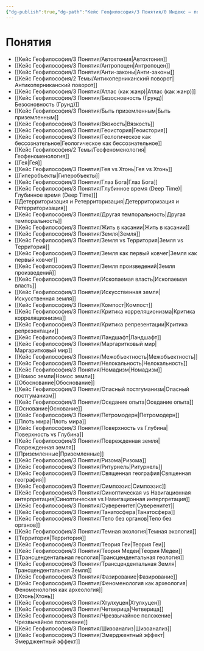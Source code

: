 ```yaml
---
{"dg-publish":true,"dg-path":"Кейс Геофилософия/3 Понятия/0 Индекс – понятия","permalink":"/kejs-geofilosofiya/3-ponyatiya/0-indeks-ponyatiya/","hideInGraph":true,"pinned":true}
---
```



# Понятия

- [[Кейс Геофилософия/3 Понятия/Автохтония\|Автохтония]]
- [[Кейс Геофилософия/3 Понятия/Антропоцен\|Антропоцен]]
- [[Кейс Геофилософия/3 Понятия/Анти-законы\|Анти-законы]]
- [[Кейс Геофилософия/2 Темы/Антикоперниканский поворот\|Антикоперниканский поворот]]
- [[Кейс Геофилософия/3 Понятия/Атлас (как жанр)\|Атлас (как жанр)]]
- [[Кейс Геофилософия/3 Понятия/Безосновность (Грунд)\|Безосновность (Грунд)]]
- [[Кейс Геофилософия/3 Понятия/Быть приземленным\|Быть приземленным]]
- [[Кейс Геофилософия/3 Понятия/Вязкость\|Вязкость]]
- [[Кейс Геофилософия/3 Понятия/Геоистория\|Геоистория]]
- [[Кейс Геофилософия/3 Понятия/Геологическое как бессознательное\|Геологическое как бессознательное]]
- [[Кейс Геофилософия/2 Темы/Геофеноменология\|Геофеноменология]]
- [[Гея\|Гея]]
- [[Кейс Геофилософия/3 Понятия/Гея vs Хтонь\|Гея vs Хтонь]]
- [[Гиперобъекты\|Гиперобъекты]]
- [[Кейс Геофилософия/3 Понятия/Глаз Бога\|Глаз Бога]]
- [[Кейс Геофилософия/3 Понятия/Глубинное время (Deep Time)\|Глубинное время (Deep Time)]]
- [[Детерриторизация и Ретерриторизация\|Детерриторизация и Ретерриторизация]]
- [[Кейс Геофилософия/3 Понятия/Другая темпоральность\|Другая темпоральность]]
- [[Кейс Геофилософия/3 Понятия/Жить в касании\|Жить в касании]]
- [[Кейс Геофилософия/3 Понятия/Земля\|Земля]]
- [[Кейс Геофилософия/3 Понятия/Земля vs Территория\|Земля vs Территория]]
- [[Кейс Геофилософия/3 Понятия/Земля как первый ковчег\|Земля как первый ковчег]]
- [[Кейс Геофилософия/3 Понятия/Земля произведений\|Земля произведений]]
- [[Кейс Геофилософия/3 Понятия/Ископаемая власть\|Ископаемая власть]]
- [[Кейс Геофилософия/3 Понятия/Искусственная земля\|Искусственная земля]]
- [[Кейс Геофилософия/3 Понятия/Компост\|Компост]]
- [[Кейс Геофилософия/3 Понятия/Критика корреляционизма\|Критика корреляционизма]]
- [[Кейс Геофилософия/3 Понятия/Критика репрезентации\|Критика репрезентации]]
- [[Кейс Геофилософия/3 Понятия/Ландшафт\|Ландшафт]]
- [[Кейс Геофилософия/3 Понятия/Маргаритковый мир\|Маргаритковый мир]]
- [[Кейс Геофилософия/3 Понятия/Межобъектность\|Межобъектность]]
- [[Кейс Геофилософия/3 Понятия/Нелокальность\|Нелокальность]]
- [[Кейс Геофилософия/3 Понятия/Номадизм\|Номадизм]]
- [[Номос земли\|Номос земли]]
- [[Обоснование\|Обоснование]]
- [[Кейс Геофилософия/3 Понятия/Опасный постгуманизм\|Опасный постгуманизм]]
- [[Кейс Геофилософия/3 Понятия/Оседание опыта\|Оседание опыта]]
- [[Основание\|Основание]]
- [[Кейс Геофилософия/3 Понятия/Петромодерн\|Петромодерн]]
- [[Плоть мира\|Плоть мира]]
- [[Кейс Геофилософия/3 Понятия/Поверхность vs Глубина\|Поверхность vs Глубина]]
- [[Кейс Геофилософия/3 Понятия/Поврежденная земля\|Поврежденная земля]]
- [[Приземленные\|Приземленные]]
- [[Кейс Геофилософия/3 Понятия/Ризома\|Ризома]]
- [[Кейс Геофилософия/3 Понятия/Ритурнель\|Ритурнель]]
- [[Кейс Геофилософия/3 Понятия/Священная география\|Священная география]]
- [[Кейс Геофилософия/3 Понятия/Симпоэзис\|Симпоэзис]]
- [[Кейс Геофилософия/3 Понятия/Синоптическая vs Навигационная интерпретация\|Синоптическая vs Навигационная интерпретация]]
- [[Кейс Геофилософия/3 Понятия/Суверенитет\|Суверенитет]]
- [[Кейс Геофилософия/3 Понятия/Танатосфера\|Танатосфера]]
- [[Кейс Геофилософия/3 Понятия/Тело без органов\|Тело без органов]]
- [[Кейс Геофилософия/3 Понятия/Темная экология\|Темная экология]]
- [[Территория\|Территория]]
- [[Кейс Геофилософия/3 Понятия/Теория Геи\|Теория Геи]]
- [[Кейс Геофилософия/3 Понятия/Теория Медеи\|Теория Медеи]]
- [[Трансцендентальная геология\|Трансцендентальная геология]]
- [[Кейс Геофилософия/3 Понятия/Трансцендентальная Земля\|Трансцендентальная Земля]]
- [[Кейс Геофилософия/3 Понятия/Фазирование\|Фазирование]]
- [[Кейс Геофилософия/3 Понятия/Феноменология как археология\|Феноменология как археология]]
- [[Хтонь\|Хтонь]]
- [[Кейс Геофилософия/3 Понятия/Хтулхуцен\|Хтулхуцен]]
- [[Кейс Геофилософия/3 Понятия/Четверица\|Четверица]]
- [[Кейс Геофилософия/3 Понятия/Чрезвычайное положение\|Чрезвычайное положение]]
- [[Кейс Геофилософия/3 Понятия/Шизоанализ\|Шизоанализ]]
- [[Кейс Геофилософия/3 Понятия/Эмерджентный эффект\|Эмерджентный эффект]]